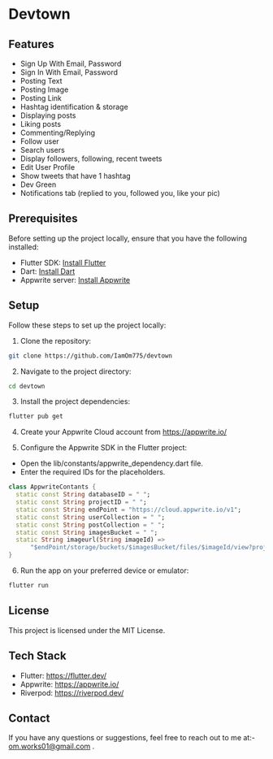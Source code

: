# Devtown

## Features
- Sign Up With Email, Password
- Sign In With Email, Password
- Posting Text
- Posting Image
- Posting Link
- Hashtag identification & storage
- Displaying posts
- Liking posts
- Commenting/Replying
- Follow user
- Search users
- Display followers, following, recent tweets
- Edit User Profile
- Show tweets that have 1 hashtag
- Dev Green
- Notifications tab (replied to you, followed you, like your pic)

## Prerequisites

Before setting up the project locally, ensure that you have the following installed:

- Flutter SDK: [Install Flutter](https://flutter.dev/docs/get-started/install)
- Dart: [Install Dart](https://dart.dev/get-dart)
- Appwrite server: [Install Appwrite](https://appwrite.io/docs/installation)

## Setup

Follow these steps to set up the project locally:

1. Clone the repository:

```bash
git clone https://github.com/IamOm775/devtown
```
2. Navigate to the project directory:

```bash
cd devtown
```
3. Install the project dependencies:
```bash
flutter pub get
```
4. Create your Appwrite Cloud account from https://appwrite.io/

5. Configure the Appwrite SDK in the Flutter project:

- Open the lib/constants/appwrite_dependency.dart file.
- Enter the required IDs for the placeholders.
```dart
class AppwriteContants {
  static const String databaseID = " ";
  static const String projectID = " ";
  static const String endPoint = "https://cloud.appwrite.io/v1";
  static const String userCollection = " ";
  static const String postCollection = " ";
  static const String imagesBucket = " ";
  static String imageurl(String imageId) =>
      "$endPoint/storage/buckets/$imagesBucket/files/$imageId/view?project=$projectID&mode=admin";
}
```
6. Run the app on your preferred device or emulator:
```bash
flutter run
```
## License
This project is licensed under the MIT License.

## Tech Stack

- Flutter: https://flutter.dev/
- Appwrite: https://appwrite.io/
- Riverpod: https://riverpod.dev/

## Contact 

If you have any questions or suggestions, feel free to reach out to me at:-
om.works01@gmail.com .






